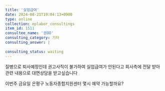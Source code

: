 ```yaml
---
title: '실업급여'
date: 2024-08-21T19:04:13+0900
type: online
collection: eplabor_consultings
item_id: 1511
consultee_name: '권OO'
consulting_category: 기타
consulting_answer: |
    
consulting_status: waiting
---
```


질병으로 퇴사예정인데 권고사직이 불가하여 실업급여가 안된다고 회사측에 전달 받아
관련 내용으로 대면상담을 받고싶습니다

이번주 금요일
은평구 노동자종합지원센터 몇시 예약 가능할까요?

